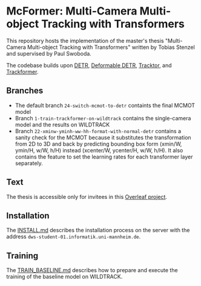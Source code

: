 # McFormer: Multi-Camera Multi-object Tracking with Transformers

This repository hosts the implementation of the master's thesis "Multi-Camera Multi-object Tracking with Transformers" written by Tobias Stenzel and supervised by Paul Swoboda.

The codebase builds upon [DETR](https://github.com/facebookresearch/detr), [Deformable DETR](https://github.com/fundamentalvision/Deformable-DETR), [Tracktor](https://github.com/phil-bergmann/tracking_wo_bnw), and [Trackformer](https://github.com/timmeinhardt/trackformer).

## Branches

 - The default branch `24-switch-mcmot-to-detr` containts the final MCMOT model
 - Branch `1-train-trackformer-on-wildtrack` contains the single-camera model and the results on WILDTRACK
 - Branch `22-xminw-yminh-ww-hh-format-with-normal-detr` contains a sanity check for the MCMOT because it substitutes the transformation from 2D to 3D and back by predicting bounding box form (xmin/W, ymin/H, w/W, h/H) instead (xcenter/W, ycenter/H, w/W, h/H). It also contains the feature to set the learning rates for each transformer layer separately.

## Text

The thesis is accessible only for invitees in this [Overleaf project](https://www.overleaf.com/project/63c56d54d8857f5782b3d039).

## Installation

The [INSTALL.md](/INSTALL.md) describes the installation process on the server with the address `dws-student-01.informatik.uni-mannheim.de`.

## Training

The [TRAIN_BASELINE.md](/TRAIN_BASELINE.md) describes how to prepare and execute the training of the baseline model on WILDTRACK.
